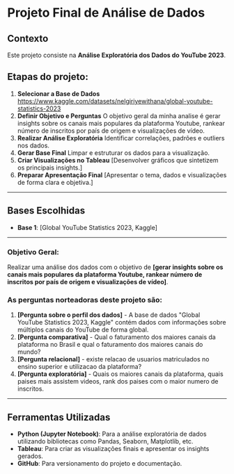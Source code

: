 # Projeto Final de Análise de Dados

## Contexto  
Este projeto consiste na **Análise Exploratória dos Dados do YouTube 2023**.  

## Etapas do projeto:
1. **Selecionar a Base de Dados** https://www.kaggle.com/datasets/nelgiriyewithana/global-youtube-statistics-2023
2. **Definir Objetivo e Perguntas**  O objetivo geral da minha analise é gerar insights sobre os canais mais populares da plataforma Youtube, rankear número de inscritos por país de origem e visualizações de vídeo.
3. **Realizar Análise Exploratória**  Identificar correlações, padrões e outliers nos dados.
4. **Gerar Base Final**  Limpar e estruturar os dados para a visualização.
5. **Criar Visualizações no Tableau**  [Desenvolver gráficos que sintetizem os principais insights.]
6. **Preparar Apresentação Final**  [Apresentar o tema, dados e visualizações de forma clara e objetiva.]

---

## Bases Escolhidas  
- **Base 1**: [Global YouTube Statistics 2023, Kaggle]  


---
 
### Objetivo Geral:
Realizar uma análise dos dados com o objetivo de **[gerar insights sobre os canais mais populares da plataforma Youtube, rankear número de inscritos por país de origem e visualizações de vídeo]**.  

### As perguntas norteadoras deste projeto são:  
1. **[Pergunta sobre o perfil dos dados]** - 
A base de dados "Global YouTube Statistics 2023, Kaggle" contém dados com informações sobre múltiplos canais do YouTube de forma global.
2. **[Pergunta comparativa]** - Qual o faturamento dos maiores canais da plataforma no Brasil e qual o faturamento dos maiores canais do mundo?
3. **[Pergunta relacional]** - existe relacao de usuarios matriculados no ensino superior e utilizacao da plataforma?  
4. **[Pergunta exploratória]** - Quais os maiores canais da plataforma, quais paises mais assistem videos, rank dos paises com o maior numero de inscritos.

---

## Ferramentas Utilizadas  
- **Python (Jupyter Notebook)**: Para a análise exploratória de dados utilizando bibliotecas como Pandas, Seaborn, Matplotlib, etc.  
- **Tableau**: Para criar as visualizações finais e apresentar os insights gerados.  
- **GitHub**: Para versionamento do projeto e documentação.  
